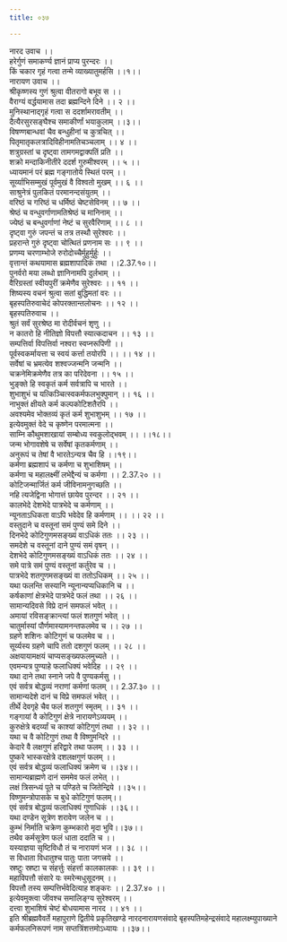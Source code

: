 ```yaml
---
title: ०३७

---
```

नारद उवाच ।।  
हरेर्गुणं समाकर्ण्य ज्ञानं प्राप्य पुरन्दरः ।।  
किं चकार गृहं गत्वा तन्मे व्याख्यातुमर्हसि ।।१।।  
नारायण उवाच ।।  
श्रीकृष्णस्य गुणं श्रुत्वा वीतरागो बभूव स ।।  
वैराग्यं वर्द्धयामास तदा ब्रह्मन्दिने दिने ।। २ ।।  
मुनिस्थानाद्गृहं गत्वा स ददर्शामरावतीम् ।।  
दैत्यैरसुरसङ्घैश्च समाकीर्णां भयाकुलाम् ।।३।।  
विषण्णबान्धवां चैव बन्धुहीनां च कुत्रचित् ।।  
पितृमातृकलत्रादिविहीनामतिचञ्चलाम् ।। ४ ।।  
शत्रुग्रस्तां च दृष्ट्वा तामगमद्वाक्पतिं प्रति ।।  
शक्रो मन्दाकिनीतीरे ददर्श गुरुमीश्वरम् ।। ५ ।।  
ध्यायमानं परं ब्रह्म गङ्गातोये स्थितं परम् ।।  
सूर्य्याभिसम्मुखं पूर्वमुखं वै विश्वतो मुखम् ।। ६ ।।  
साश्रुनेत्रं पुलकितं परमानन्दसंयुतम् ।।  
वरिष्ठं च गरिष्ठं च धर्मिष्ठं चेष्टसेविनम् ।। ७ ।।  
श्रेष्ठं च वन्धुवर्गाणामतिश्रेष्ठं च मानिनाम् ।।  
ज्येष्ठं च बन्धुवर्गाणां नेष्टं च सुरवैरिणाम् ।। ८ ।।  
दृष्ट्वा गुरुं जपन्तं च तत्र तस्थौ सुरेश्वरः ।।  
प्रहरान्ते गुरुं दृष्ट्वा चोत्थितं प्रणनाम सः ।। ९ ।।  
प्रणम्य चरणाम्भोजे रुरोदोच्चैर्मुहुर्मुर्हुः ।।  
वृत्तान्तं कथयामास ब्रह्मशापादिकं तथा ।।2.37.१०।।  
पुनर्वरो मया लब्धो ज्ञानिनामपि दुर्लभाम् ।।  
वैरिग्रस्तां स्वीयपुरीं क्रमेणैव सुरेश्वरः ।। ११ ।।  
शिष्यस्य वचनं श्रुत्वा सतां बुद्धिमतां वरः ।।  
बृहस्पतिरुवाचेदं कोपरक्तान्तलोचनः ।। १२ ।।  
बृहस्पतिरुवाच ।।  
श्रुतं सर्वं सुरश्रेष्ठ मा रोदीर्वचनं शृणु ।।  
न कातरो हि नीतिज्ञो विपत्तौ स्यात्कदाचन ।। १३ ।।  
सम्पत्तिर्वा विपत्तिर्वा नश्वरा स्वप्नरूपिणी ।।  
पूर्वस्वकर्मायत्ता च स्वयं कर्त्ता तयोरपि ।। ।। १४ ।।  
सर्वेषां च भ्रमत्येव शश्वज्जन्मनि जन्मनि ।।  
चक्रनेमिक्रमेणैव तत्र का परिदेवना ।। १५ ।।  
भुङ्क्ते हि स्वकृतं कर्म सर्वत्रापि च भारते ।।  
शुभाशुभं च यत्किञ्चित्स्वकर्मफलभुक्पुमान् ।। १६ ।।  
नाभुक्तं क्षीयते कर्म कल्पकोटिशतैरपि ।।  
अवश्यमेव भोक्तव्यं कृतं कर्म शुभाशुभम् ।। १७ ।।  
इत्येवमुक्तं वेदे च कृष्णेन परमात्मना ।।  
साम्नि कौथुमशाखायां सम्बोध्य स्वकुलोद्भवम् ।। ।।१८।।  
जन्म भोगावशेषे च सर्वेषां कृतकर्मणाम् ।।  
अनुरूपं च तेषां वै भारतेऽन्यत्र चैव हि ।।१९।।  
कर्मणा ब्रह्मशापं च कर्मणा च शुभाशिषम् ।।  
कर्मणा च महालक्ष्मीं लभेद्दैन्यं च कर्मणा ।। 2.37.२० ।।  
कोटिजन्मार्जितं कर्म जीविनामनुगच्छति ।।  
नहि त्यजेद्विना भोगात्तं छायेव पुरन्दर ।। २१ ।।  
कालभेदे देशभेदे पात्रभेदे च कर्मणाम् ।।  
न्यूनताऽधिकता वाऽपि भवेदेव हि कर्मणाम् ।। ।। २२ ।।  
वस्तुदाने च वस्तूनां समं पुण्यं समे दिने ।।  
दिनभेदे कोटिगुणमसङ्ख्यं वाऽधिकं ततः ।। २३ ।।  
समदेशे च वस्तूनां दाने पुण्यं समं वृषन् ।।  
देशभेदे कोटिगुणमसङ्ख्यं वाऽधिकं ततः ।। २४ ।।  
समे पात्रे समं पुण्यं वस्तूनां कर्तुरेव च ।।  
पात्रभेदे शतगुणमसङ्ख्यं वा ततोऽधिकम् ।। २५ ।।  
यथा फलन्ति सस्यानि न्यूनान्यप्यधिकानि च ।।  
कर्षकाणां क्षेत्रभेदे पात्रभेदे फलं तथा ।। २६ ।।  
सामान्यदिवसे विप्रे दानं समफलं भवेत् ।।  
अमायां रविसङ्क्रान्त्यां फलं शतगुणं भवेत् ।।  
चातुर्मास्यां पौर्णमास्यामनन्तफलमेव च ।। २७ ।।  
ग्रहणे शशिनः कोटिगुणं च फलमेव च ।।  
सूर्य्यस्य ग्रहणे चापि ततो दशगुणं फलम् ।। २८ ।।  
अक्षयायामक्षयं चाप्यसङ्ख्यफलमुच्यते ।।  
एवमन्यत्र पुण्याहे फलाधिक्यं भवेदिह ।। २९ ।।  
यथा दाने तथा स्नाने जपे वै पुण्यकर्मसु ।।  
एवं सर्वत्र बोद्धव्यं नराणां कर्मणां फलम् ।। 2.37.३० ।।  
सामान्यदेशे दानं च विप्रे समफलं भवेत् ।।  
तीर्थे देवगृहे चैव फलं शतगुणं स्मृतम् ।। ३१ ।।  
गङ्गायां वै कोटिगुणं क्षेत्रे नारायणेऽव्ययम् ।।  
कुरुक्षेत्रे बदर्य्यां च काश्यां कोटिगुणं तथा ।। ३२ ।।  
यथा च वै कोटिगुणं तथा वै विष्णुमन्दिरे ।।  
केदारे वै लक्षगुणं हरिद्वारे तथा फलम् ।। ३३ ।।  
पुष्करे भास्करक्षेत्रे दशलक्षगुणं फलम् ।।  
एवं सर्वत्र बोद्धव्यं फलाधिक्यं क्रमेण च ।।३४।।  
सामान्यब्राह्मणे दानं सममेव फलं लभेत् ।।  
लक्षं त्रिसन्ध्यं पूते च पण्डिते च जितेन्द्रिये ।।३५।।  
विष्णुमन्त्रोपासके च बुधे कोटिगुणं फलम्।।  
एवं सर्वत्र बोद्धव्यं फलाधिक्यं गुणाधिकं ।।३६।।  
यथा दण्डेन सूत्रेण शरावेण जलेन च ।।  
कुम्भं निर्माति चक्रेण कुम्भकारो मृदा भुवि।।३७।।  
तथैव कर्मसूत्रेण फलं धाता ददाति च ।।  
यस्याज्ञया सृष्टिविधौ तं च नारायणं भज ।। ३८ ।।  
स विधाता विधातुश्च पातुः पाता जगत्त्रये ।।  
स्रष्टुः स्रष्टा च संहर्त्तुः संहर्त्ता कालकालकः ।। ३९ ।।  
महाविपत्तौ संसारे यः स्मरेन्मधुसूदनम् ।।  
विपत्तौ तस्य सम्पत्तिर्भवेदित्याह शङ्करः ।। 2.37.४० ।।  
इत्येवमुक्त्वा जीवश्च समालिङ्ग्य सुरेश्वरम् ।।  
दत्त्वा शुभाशिषं चेष्टं बोधयामास नारद ।। ४१ ।।  
इति श्रीब्रह्मवैवर्ते महापुराणे द्वितीये प्रकृतिखण्डे नारदनारायणसंवादे बृहस्पतिमहेन्द्रसंवादे महालक्ष्म्युपाख्याने कर्मफलनिरूपणं नाम सप्तत्रिंशत्तमोऽध्यायः ।।३७।।